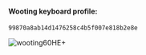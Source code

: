 #### Wooting keyboard profile:  
```
99870a8ab14d1476258c4b5f007e818b2e8e
```
![wooting60HE+](https://i.ibb.co/TL3gnjZ/wooting.png)

